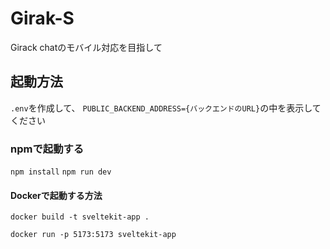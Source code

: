 # Girak-S

Girack chatのモバイル対応を目指して

## 起動方法

`.env`を作成して、
`PUBLIC_BACKEND_ADDRESS={バックエンドのURL}`の中を表示してください

### npmで起動する

`npm install`
`npm run dev`

#### Dockerで起動する方法

`docker build -t sveltekit-app .`

`docker run -p 5173:5173 sveltekit-app`
